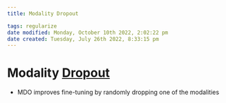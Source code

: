 ```yaml
---
title: Modality Dropout

tags: regularize 
date modified: Monday, October 10th 2022, 2:02:22 pm
date created: Tuesday, July 26th 2022, 8:33:15 pm
---
```


# Modality [Dropout](Dropout.md)
- MDO improves fine-tuning by randomly dropping one of the modalities

